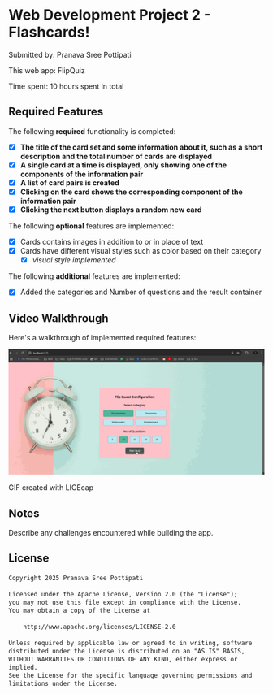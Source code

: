 # Web Development Project 2 - Flashcards!

Submitted by: Pranava Sree Pottipati

This web app: FlipQuiz

Time spent: 10 hours spent in total

## Required Features

The following **required** functionality is completed:

- [x] **The title of the card set and some information about it, such as a short description and the total number of cards are displayed**
- [x] **A single card at a time is displayed, only showing one of the components of the information pair**
- [x] **A list of card pairs is created**
- [x] **Clicking on the card shows the corresponding component of the information pair**
- [x] **Clicking the next button displays a random new card**

The following **optional** features are implemented:

- [x] Cards contains images in addition to or in place of text
- [x] Cards have different visual styles such as color based on their category
  - [x] _visual style implemented_

The following **additional** features are implemented:

- [x] Added the categories and Number of questions and the result container

## Video Walkthrough

Here's a walkthrough of implemented required features:

<img src='./public/CodePath_Prework_Walkthrough.gif' title='Video Walkthrough' width='' alt='Video Walkthrough' />

<!-- Replace this with whatever GIF tool you used! -->

GIF created with LICEcap

## Notes

Describe any challenges encountered while building the app.

## License

    Copyright 2025 Pranava Sree Pottipati

    Licensed under the Apache License, Version 2.0 (the "License");
    you may not use this file except in compliance with the License.
    You may obtain a copy of the License at

        http://www.apache.org/licenses/LICENSE-2.0

    Unless required by applicable law or agreed to in writing, software
    distributed under the License is distributed on an "AS IS" BASIS,
    WITHOUT WARRANTIES OR CONDITIONS OF ANY KIND, either express or implied.
    See the License for the specific language governing permissions and
    limitations under the License.
